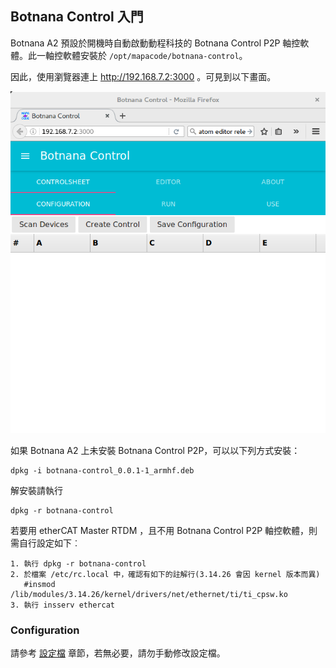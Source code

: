 ## Botnana Control 入門

Botnana A2 預設於開機時自動啟動動程科技的 Botnana Control P2P 軸控軟體。此一軸控軟體安裝於 `/opt/mapacode/botnana-control`。

因此，使用瀏覽器連上 http://192.168.7.2:3000 。可見到以下畫面。

![Botnana Controlsheet](./botnana-control-controlsheet.png)

如果 Botnana A2 上未安裝 Botnana Control P2P，可以以下列方式安裝：

    dpkg -i botnana-control_0.0.1-1_armhf.deb

解安裝請執行

    dpkg -r botnana-control

若要用 etherCAT Master RTDM ，且不用 Botnana Control P2P 軸控軟體，則需自行設定如下︰ 

    1. 執行 dpkg -r botnana-control
    2. 於檔案 /etc/rc.local 中，確認有如下的註解行(3.14.26 會因 kernel 版本而異)
       #insmod /lib/modules/3.14.26/kernel/drivers/net/ethernet/ti/ti_cpsw.ko
    3. 執行 insserv ethercat

### Configuration

請參考 [設定檔](./configuration-file.md) 章節，若無必要，請勿手動修改設定檔。
